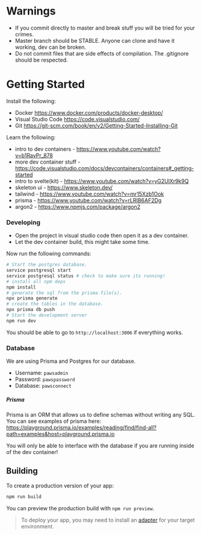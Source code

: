 # Warnings

- If you commit directly to master and break stuff you will be tried for your crimes.
- Master branch should be STABLE. Anyone can clone and have it working, dev can be broken.
- Do not commit files that are side effects of compilation. The .gitignore should be respected.

# Getting Started

Install the following:

- Docker https://www.docker.com/products/docker-desktop/
- Visual Studio Code https://code.visualstudio.com/
- Git https://git-scm.com/book/en/v2/Getting-Started-Installing-Git

Learn the following:

- intro to dev containers - https://www.youtube.com/watch?v=b1RavPr_878
- more dev container stuff - https://code.visualstudio.com/docs/devcontainers/containers#_getting-started
- intro to svelte(kit) - https://www.youtube.com/watch?v=yG2UlXr9k9Q
- skeleton ui - https://www.skeleton.dev/
- tailwind - https://www.youtube.com/watch?v=mr15Xzb1Ook
- prisma - https://www.youtube.com/watch?v=rLRIB6AF2Dg
- argon2 - https://www.npmjs.com/package/argon2

### Developing

- Open the project in visual studio code then open it as a dev container.
- Let the dev container build, this might take some time.

Now run the following commands:

```bash
# Start the postgres database.
service postgresql start
service postgresql status # check to make sure its running!
# install all npm deps
npm install
# generate the sql from the prisma file(s).
npx prisma generate
# create the tables in the database.
npx prisma db push
# Start the development server
npm run dev
```

You should be able to go to `http://localhost:3006` if everything works.

### Database

We are using Prisma and Postgres for our database. 

- Username: `pawsadmin`
- Password: `pawspassword`
- Database: `pawsconnect`

##### Prisma

Prisma is an ORM that allows us to define schemas without writing any SQL. You can see examples of prisma here: https://playground.prisma.io/examples/reading/find/find-all?path=examples&host=playground.prisma.io

You will only be able to interface with the database if you are running inside of the dev container!

## Building

To create a production version of your app:

```bash
npm run build
```

You can preview the production build with `npm run preview`.

> To deploy your app, you may need to install an [adapter](https://kit.svelte.dev/docs/adapters) for your target environment.
